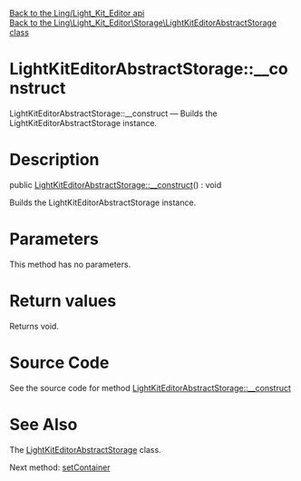 [Back to the Ling/Light_Kit_Editor api](https://github.com/lingtalfi/Light_Kit_Editor/blob/master/doc/api/Ling/Light_Kit_Editor.md)<br>
[Back to the Ling\Light_Kit_Editor\Storage\LightKitEditorAbstractStorage class](https://github.com/lingtalfi/Light_Kit_Editor/blob/master/doc/api/Ling/Light_Kit_Editor/Storage/LightKitEditorAbstractStorage.md)


LightKitEditorAbstractStorage::__construct
================



LightKitEditorAbstractStorage::__construct — Builds the LightKitEditorAbstractStorage instance.




Description
================


public [LightKitEditorAbstractStorage::__construct](https://github.com/lingtalfi/Light_Kit_Editor/blob/master/doc/api/Ling/Light_Kit_Editor/Storage/LightKitEditorAbstractStorage/__construct.md)() : void




Builds the LightKitEditorAbstractStorage instance.




Parameters
================

This method has no parameters.


Return values
================

Returns void.








Source Code
===========
See the source code for method [LightKitEditorAbstractStorage::__construct](https://github.com/lingtalfi/Light_Kit_Editor/blob/master/Storage/LightKitEditorAbstractStorage.php#L31-L35)


See Also
================

The [LightKitEditorAbstractStorage](https://github.com/lingtalfi/Light_Kit_Editor/blob/master/doc/api/Ling/Light_Kit_Editor/Storage/LightKitEditorAbstractStorage.md) class.

Next method: [setContainer](https://github.com/lingtalfi/Light_Kit_Editor/blob/master/doc/api/Ling/Light_Kit_Editor/Storage/LightKitEditorAbstractStorage/setContainer.md)<br>

